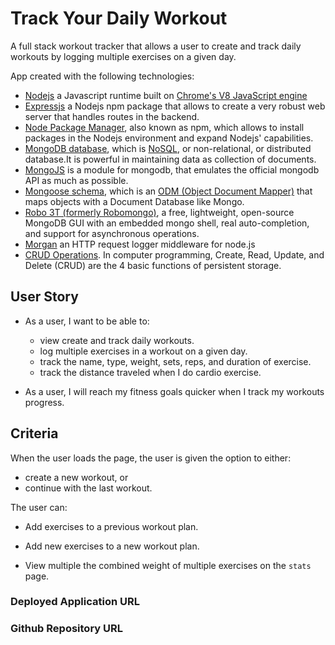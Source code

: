 # Track Your Daily Workout

A full stack workout tracker that allows a user to create and track daily workouts by logging multiple exercises on a given day.

App created with the following technologies:
* [Nodejs](https://nodejs.org/en/) a Javascript runtime built on [Chrome's V8 JavaScript engine](https://v8.dev/)
* [Expressjs](https://expressjs.com/) a Nodejs npm package that allows to create a very robust web server that handles routes in the backend.
* [Node Package Manager](https://www.npmjs.com/), also known as npm, which allows to install packages in the Nodejs environment and expand Nodejs' capabilities. 
* [MongoDB database](https://www.mongodb.com/), which is [NoSQL](https://en.wikipedia.org/wiki/NoSQL), or non-relational, or distributed database.It is powerful in maintaining data as collection of documents.
* [MongoJS](https://www.npmjs.com/package/mongojs) is a module for mongodb, that emulates the official mongodb API as much as possible.
* [Mongoose schema](http://mongoosejs.com/), which is an [ODM (Object Document Mapper)](https://www.tutorialspoint.com/phalcon/phalcon_object_document_mapper.htm) that  maps objects with a Document Database like Mongo. 
* [Robo 3T (formerly Robomongo)](https://robomongo.org/download), a free, lightweight, open-source MongoDB GUI with an embedded mongo shell, real auto-completion, and support for asynchronous operations. 
* [Morgan](https://www.npmjs.com/package/morgan) an HTTP request logger middleware for node.js
* [CRUD Operations](https://en.wikipedia.org/wiki/Create,_read,_update_and_delete). In computer programming, Create, Read, Update, and Delete (CRUD) are the 4 basic functions of persistent storage.

## User Story

* As a user, I want to be able to:

    * view create and track daily workouts. 
    * log multiple exercises in a workout on a given day. 
    * track the name, type, weight, sets, reps, and duration of exercise.  
    * track the distance traveled when I do cardio exercise.

* As a user, I will reach my fitness goals quicker when I track my workouts progress.

## Criteria

When the user loads the page, the user is given the option to either:
* create a new workout, or 
* continue with the last workout.

The user can:

  * Add exercises to a previous workout plan.

  * Add new exercises to a new workout plan.

  * View multiple the combined weight of multiple exercises on the `stats` page.

### Deployed Application URL



### Github Repository URL








